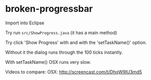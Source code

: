 broken-progressbar
==================

Import into Eclipse

Try run `src/ShowProgress.java` (it has a main method)

Try click 'Show Progress' with and with the 'setTaskName()' option.

Without it the dialog runs through the 100 ticks instantly.

With setTaskName() OSX runs very slow.

Videos to compare:
  OSX: http://screencast.com/t/DhqW9lU3md5
  